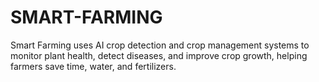 # SMART-FARMING
Smart Farming uses AI crop detection and crop management systems to monitor plant health, detect diseases, and improve crop growth, helping farmers save time, water, and fertilizers.
